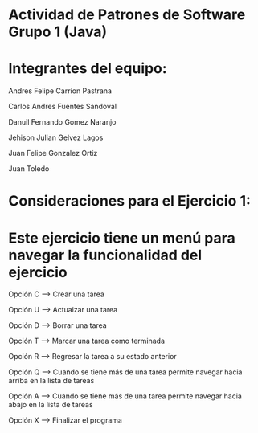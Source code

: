 # Actividad de Patrones de Software Grupo 1 (Java)
# Integrantes del equipo:

Andres Felipe Carrion Pastrana

Carlos Andres Fuentes Sandoval

Danuil Fernando Gomez Naranjo

Jehison Julian Gelvez Lagos

Juan Felipe Gonzalez Ortiz

Juan Toledo

# Consideraciones para el Ejercicio 1:
# Este  ejercicio tiene un menú para navegar la funcionalidad del ejercicio

Opción C --> Crear una tarea

Opción U --> Actuaizar una tarea

Opción D --> Borrar una tarea

Opción T --> Marcar una tarea como terminada

Opción R --> Regresar la tarea a su estado anterior

Opción Q --> Cuando se tiene más de una tarea permite navegar hacia arriba en la lista de tareas

Opción A --> Cuando se tiene más de una tarea permite navegar hacia abajo en la lista de tareas

Opción X --> Finalizar el programa